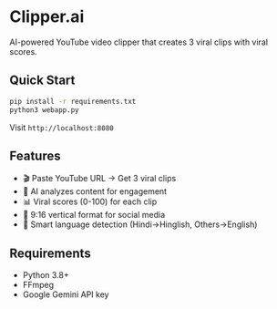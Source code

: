 # Clipper.ai

AI-powered YouTube video clipper that creates 3 viral clips with viral scores.

## Quick Start

```bash
pip install -r requirements.txt
python3 webapp.py
```

Visit `http://localhost:8080`

## Features

- 🎬 Paste YouTube URL → Get 3 viral clips
- 🤖 AI analyzes content for engagement
- 📊 Viral scores (0-100) for each clip
- 📱 9:16 vertical format for social media
- 🎯 Smart language detection (Hindi→Hinglish, Others→English)

## Requirements

- Python 3.8+
- FFmpeg
- Google Gemini API key
